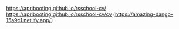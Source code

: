 https://apribooting.github.io/rsschool-cv/
https://apribooting.github.io/rsschool-cv/cv
(https://amazing-dango-15a9c1.netlify.app/)
